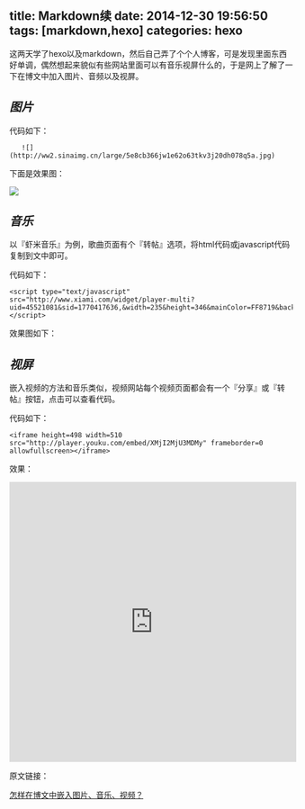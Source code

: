 title: Markdown续
date: 2014-12-30 19:56:50
tags: [markdown,hexo]
categories: hexo	
---
 这两天学了hexo以及markdown，然后自己弄了个个人博客，可是发现里面东西好单调，偶然想起来貌似有些网站里面可以有音乐视屏什么的，于是网上了解了一下在博文中加入图片、音频以及视屏。

## *图片*
代码如下：

`	![](http://ww2.sinaimg.cn/large/5e8cb366jw1e62o63tkv3j20dh078q5a.jpg)`

下面是效果图：

![](http://ww2.sinaimg.cn/large/5e8cb366jw1e62o63tkv3j20dh078q5a.jpg)


## *音乐*

以『虾米音乐』为例，歌曲页面有个『转帖』选项，将html代码或javascript代码复制到文中即可。

代码如下：

    <script type="text/javascript" src="http://www.xiami.com/widget/player-multi?uid=45521081&sid=1770417636,&width=235&height=346&mainColor=FF8719&backColor=494949&autoplay=0&mode=js"></script>

效果图如下：

<script type="text/javascript" src="http://www.xiami.com/widget/player-multi?uid=45521081&sid=1770417636,&width=235&height=346&mainColor=FF8719&backColor=494949&autoplay=0&mode=js"></script>


## *视屏*

嵌入视频的方法和音乐类似，视频网站每个视频页面都会有一个『分享』或『转帖』按钮，点击可以查看代码。

代码如下：

    <iframe height=498 width=510 src="http://player.youku.com/embed/XMjI2MjU3MDMy" frameborder=0 allowfullscreen></iframe>

效果：


<iframe height=498 width=510 src="http://player.youku.com/embed/XMjI2MjU3MDMy" frameborder=0 allowfullscreen></iframe>



原文链接：

[怎样在博文中嵌入图片、音乐、视频？](http://zipperary.com/2013/06/27/media-on-hexo/)
